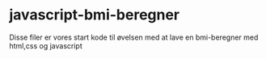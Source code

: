# javascript-bmi-beregner
Disse filer er vores start kode til øvelsen med at lave en bmi-beregner med html,css og javascript
